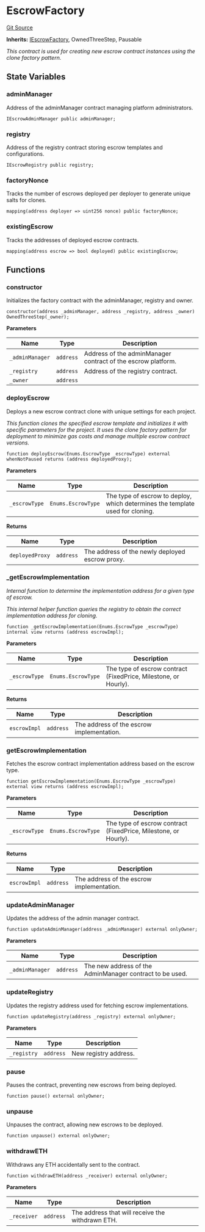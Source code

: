 # EscrowFactory
[Git Source](https://github.com/midcontract/contracts/blob/c3bacfc361af14f108b5e0e6edb2b6ddbd5e9ee6/src/EscrowFactory.sol)

**Inherits:**
[IEscrowFactory](/src/interfaces/IEscrowFactory.sol/interface.IEscrowFactory.md), OwnedThreeStep, Pausable

*This contract is used for creating new escrow contract instances using the clone factory pattern.*


## State Variables
### adminManager
Address of the adminManager contract managing platform administrators.


```solidity
IEscrowAdminManager public adminManager;
```


### registry
Address of the registry contract storing escrow templates and configurations.


```solidity
IEscrowRegistry public registry;
```


### factoryNonce
Tracks the number of escrows deployed per deployer to generate unique salts for clones.


```solidity
mapping(address deployer => uint256 nonce) public factoryNonce;
```


### existingEscrow
Tracks the addresses of deployed escrow contracts.


```solidity
mapping(address escrow => bool deployed) public existingEscrow;
```


## Functions
### constructor

Initializes the factory contract with the adminManager, registry and owner.


```solidity
constructor(address _adminManager, address _registry, address _owner) OwnedThreeStep(_owner);
```
**Parameters**

|Name|Type|Description|
|----|----|-----------|
|`_adminManager`|`address`|Address of the adminManager contract of the escrow platform.|
|`_registry`|`address`|Address of the registry contract.|
|`_owner`|`address`||


### deployEscrow

Deploys a new escrow contract clone with unique settings for each project.

*This function clones the specified escrow template and initializes it with specific parameters for the
project. It uses the clone factory pattern for deployment to minimize gas costs and manage multiple escrow
contract versions.*


```solidity
function deployEscrow(Enums.EscrowType _escrowType) external whenNotPaused returns (address deployedProxy);
```
**Parameters**

|Name|Type|Description|
|----|----|-----------|
|`_escrowType`|`Enums.EscrowType`|The type of escrow to deploy, which determines the template used for cloning.|

**Returns**

|Name|Type|Description|
|----|----|-----------|
|`deployedProxy`|`address`|The address of the newly deployed escrow proxy.|


### _getEscrowImplementation

*Internal function to determine the implementation address for a given type of escrow.*

*This internal helper function queries the registry to obtain the correct implementation address for
cloning.*


```solidity
function _getEscrowImplementation(Enums.EscrowType _escrowType) internal view returns (address escrowImpl);
```
**Parameters**

|Name|Type|Description|
|----|----|-----------|
|`_escrowType`|`Enums.EscrowType`|The type of escrow contract (FixedPrice, Milestone, or Hourly).|

**Returns**

|Name|Type|Description|
|----|----|-----------|
|`escrowImpl`|`address`|The address of the escrow implementation.|


### getEscrowImplementation

Fetches the escrow contract implementation address based on the escrow type.


```solidity
function getEscrowImplementation(Enums.EscrowType _escrowType) external view returns (address escrowImpl);
```
**Parameters**

|Name|Type|Description|
|----|----|-----------|
|`_escrowType`|`Enums.EscrowType`|The type of escrow contract (FixedPrice, Milestone, or Hourly).|

**Returns**

|Name|Type|Description|
|----|----|-----------|
|`escrowImpl`|`address`|The address of the escrow implementation.|


### updateAdminManager

Updates the address of the admin manager contract.


```solidity
function updateAdminManager(address _adminManager) external onlyOwner;
```
**Parameters**

|Name|Type|Description|
|----|----|-----------|
|`_adminManager`|`address`|The new address of the AdminManager contract to be used.|


### updateRegistry

Updates the registry address used for fetching escrow implementations.


```solidity
function updateRegistry(address _registry) external onlyOwner;
```
**Parameters**

|Name|Type|Description|
|----|----|-----------|
|`_registry`|`address`|New registry address.|


### pause

Pauses the contract, preventing new escrows from being deployed.


```solidity
function pause() external onlyOwner;
```

### unpause

Unpauses the contract, allowing new escrows to be deployed.


```solidity
function unpause() external onlyOwner;
```

### withdrawETH

Withdraws any ETH accidentally sent to the contract.


```solidity
function withdrawETH(address _receiver) external onlyOwner;
```
**Parameters**

|Name|Type|Description|
|----|----|-----------|
|`_receiver`|`address`|The address that will receive the withdrawn ETH.|


